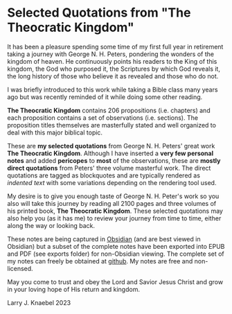 # Selected Quotations from "The Theocratic Kingdom"

It has been a pleasure spending some time of my first full year in retirement taking a journey with George N. H. Peters, pondering the wonders of the kingdom of heaven.  He continuously points his readers to the King of this kingdom, the God who purposed it, the Scriptures by which God reveals it, the long history of those who believe it as revealed and those who do not.

I was briefly introduced to this work while taking a Bible class many years ago but was recently reminded of it while doing some other reading.  

**The Theocratic Kingdom** contains 206 propositions (i.e. chapters) and each proposition contains a set of observations (i.e. sections).  The proposition titles themselves are masterfully stated and well organized to deal with this major biblical topic.

These are **my selected quotations** from George N. H. Peters' great work **The Theocratic Kingdom**. Although I have inserted a **very few personal notes** and added **pericopes** to **most** of the observations, these are **mostly direct quotations** from Peters' three volume masterful work. The direct quotations are tagged as blockquotes and are typically rendered as *indented text* with some variations depending on the rendering tool used.

My desire is to give you enough taste of George N. H. Peter's work so you also will take this journey by reading all 2100 pages and three volumes of his printed book, **The Theocratic Kingdom**.  These selected quotations may also help you (as it has me) to review your journey from time to time, either along the way or looking back.

These notes are being captured in [Obsidian](https://obsidian.md) (and are best viewed in Obsidian) but a subset of the complete notes have been exported into EPUB and PDF (see exports folder) for non-Obsidian viewing. The complete set of my notes can freely be obtained at [github](https://github.com/larryknaebelobsidian/kingdom). My notes are free and non-licensed.

May you come to trust and obey the Lord and Savior Jesus Christ and grow in your loving hope of His return and kingdom.

Larry J. Knaebel
2023

